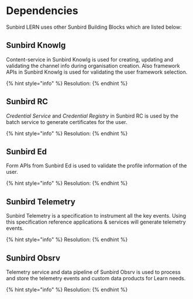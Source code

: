# Dependencies

Sunbird LERN uses other Sunbird Building Blocks which are listed below:

## Sunbird Knowlg <a href="sunbird-knowlg" id="sunbird-knowlg"></a>

Content-service in Sunbird Knowlg is used for creating, updating and validating the channel info during organisation creation. Also framework APIs in Sunbird Knowlg is used for validating the user framework selection.

{% hint style="info" %}
Resolution:
{% endhint %}

## Sunbird RC <a href="sunbird-rc" id="sunbird-rc"></a>

_Credential Service_ and _Credential Registry_ in Sunbird RC is used by the batch service to generate certificates for the user.

{% hint style="info" %}
Resolution:
{% endhint %}

## Sunbird Ed <a href="sunbird-ed" id="sunbird-ed"></a>

Form APIs from Sunbird Ed is used to validate the profile information of the user.

{% hint style="info" %}
Resolution:
{% endhint %}

## Sunbird Telemetry <a href="sunbird-telemetry" id="sunbird-telemetry"></a>

Sunbird Telemetry is a specification to instrument all the key events. Using this specification reference applications & services will generate telemetry events.

{% hint style="info" %}
Resolution:
{% endhint %}

## Sunbird Obsrv <a href="sunbird-obsrv" id="sunbird-obsrv"></a>

Telemetry service and data pipeline of Sunbird Obsrv is used to process and store the telemetry events and custom data products for Learn needs.

{% hint style="info" %}
Resolution:
{% endhint %}
